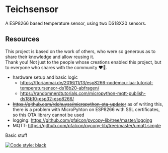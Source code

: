 # Teichsensor
A ESP8266 based temperature sensor, using two DS18X20 sensors.

## Resources
This project is based on the work of others, who were so generous as to
share their knowledge and allow reusing it.  
Thank you! Not just to the people whose creations enabled this project,
but to everyone who shares with the community ♥🙏.

- hardware setup and basic logic
  - https://florianmai.de/2016/11/13/esp8266-nodemcu-lua-tutorial-temperatursensor-ds18b20-abfragen/
  - https://randomnerdtutorials.com/micropython-mqtt-publish-ds18b10-esp32-esp8266/
- ~~https://github.com/rdehuyss/micropython-ota-updater~~ as of writing
  this, there is a problem with MicroPyhton on ESP8266 with SSL
  certificates, so this OTA library cannot be used
- logging: https://github.com/pfalcon/pycopy-lib/tree/master/logging
- MQTT: https://github.com/pfalcon/pycopy-lib/tree/master/umqtt.simple

Basic stuff

[![Code style: black](https://img.shields.io/badge/code%20style-black-000000.svg)](https://github.com/psf/black)